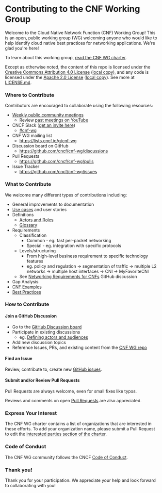 # Contributing to the CNF Working Group

Welcome to the Cloud Native Network Function (CNF) Working Group! This is an open, public working group (WG) welcoming anyone who would like to help identify cloud native best practices for networking applications. We're glad you're here!

To learn about this working group, [read the CNF WG charter](https://github.com/cncf/cnf-wg/blob/master/charter.md).


Except as otherwise noted, the content of this repo is licensed under the [Creative Commons Attribution 4.0 License](https://creativecommons.org/licenses/by/4.0/) ([local copy](LICENSES/CC-BY-4.0.txt)), and any code is licensed under the [Apache 2.0 License](http://www.apache.org/licenses/LICENSE-2.0.html) ([local copy](LICENSES/APACHE-2.txt)). See more at [LICENSE.md](https://github.com/cncf/cnf-wg/blob/master/LICENSE.md).

### Where to Contribute

Contributors are encouraged to collaborate using the following resources:

- [Weekly public community meetings](https://github.com/cncf/cnf-wg#meetings)
    - Review [past meetings on YouTube](https://www.youtube.com/watch?v=3JPUOulYfxA&list=PLj6h78yzYM2PyMYvw5wiH01hthFb0qrOn)
- CNCF Slack ([get an invite here](https://slack.cncf.io/))
    - [#cnf-wg](https://cloud-native.slack.com/archives/C01F1LVAQCC)
- CNF WG mailing list
    - https://lists.cncf.io/g/cnf-wg
- Discussion board on GitHub
    - https://github.com/cncf/cnf-wg/discussions
- Pull Requests 
    - https://github.com/cncf/cnf-wg/pulls
- Issue Tracker
    - https://github.com/cncf/cnf-wg/issues 
 

### What to Contribute

We welcome many different types of contributions including:

- General improvements to documentation 
- [Use cases](https://github.com/cncf/cnf-wg/tree/master/use-case) and user stories
- Definitions
    - [Actors and Roles](https://github.com/cncf/cnf-wg/discussions/30)
    - [Glossary](glossary.md)
- Requirements
    - Classification
        - Common -  eg. fast per-packet networking
        - Special - eg. integration with specific protocols
    - Levels/structuring
        - From high-level business requirement to specific technology features 
        - eg. policy and regulation -> segmentation of traffic -> multiple L2 networks -> multiple host interfaces -> CNI -> MyFavoriteCNI 
    - See [Networking Requirements for CNFs](https://github.com/cncf/cnf-wg/discussions/37) GitHub discussion
- Gap Analysis
- [CNF Examples](https://github.com/cncf/cnf-wg/discussions/35)
- [Best Practices](https://github.com/cncf/cnf-wg/tree/master/doc#best-practices-for-cnf-developers)

### How to Contribute

#### Join a GitHub Discussion

- Go to the [GitHub Discussion board](https://github.com/cncf/cnf-wg/discussions)
- Participate in existing discussions
    - eg. [Defining actors and audiences](https://github.com/cncf/cnf-wg/discussions/30)
- Add new discussion topics
- Reference Issues, PRs, and existing content from the [CNF WG repo](https://github.com/cncf/cnf-wg)

#### Find an Issue

Review, contribute to, create new [GitHub issues](https://github.com/cncf/cnf-wg/issues).

#### Submit and/or Review Pull Requests

Pull Requests are always welcome, even for small fixes like typos. 

Reviews and comments on open [Pull Requests](https://github.com/cncf/cnf-wg/pulls) are also appreciated. 

### Express Your Interest 

The CNF WG charter contains a list of organizations that are interested in these efforts. To add your organization name, please submit a Pull Request to edit the [interested parties section of the charter](https://github.com/cncf/cnf-wg/blob/master/charter.md#interested-parties).

### Code of Conduct
The CNF WG community follows the CNCF [Code of Conduct](https://github.com/cncf/cnf-wg/blob/master/code-of-conduct.md).

### Thank you!
Thank you for your participation. We appreciate your help and look forward to collaborating with you!
